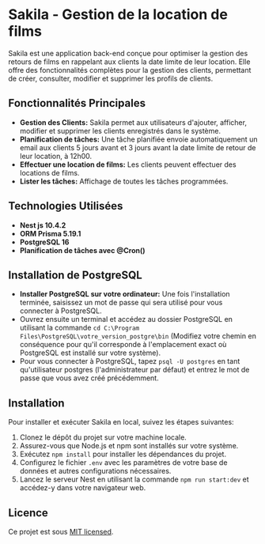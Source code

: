 # Sakila -  Gestion de la location de films

Sakila est une application back-end conçue pour optimiser la gestion des retours de films en rappelant aux clients la date limite de leur location. Elle offre des fonctionnalités complètes pour la gestion des clients, permettant de créer, consulter, modifier et supprimer les profils de clients.

## Fonctionnalités Principales

<ul>
  <li><strong>Gestion des Clients:</strong> Sakila permet aux utilisateurs d'ajouter, afficher, modifier et supprimer les clients enregistrés dans le système.</li>
  <li><strong>Planification de tâches:</strong> Une tâche planifiée envoie automatiquement un email aux clients 5 jours avant et 3 jours avant la date limite de retour de leur location, à 12h00.</li>
  <li><strong>Effectuer une location de films:</strong> Les clients peuvent effectuer des locations de films.</li>
  <li><strong>Lister les tâches:</strong> Affichage de toutes les tâches programmées.</li>
</ul>  

## Technologies Utilisées

- **Nest js 10.4.2**
- **ORM Prisma 5.19.1**
- **PostgreSQL 16**
- **Planification de tâches avec @Cron()** 


## Installation de PostgreSQL 

- **Installer PostgreSQL sur votre ordinateur:** Une fois l'installation terminée, saisissez un mot de passe qui sera utilisé pour vous connecter à PostgreSQL.
- Ouvrez ensuite un terminal et accédez au dossier PostgreSQL en utilisant la commande `cd C:\Program Files\PostgreSQL\votre_version_postgre\bin` (Modifiez votre chemin en conséquence pour qu'il corresponde à l'emplacement exact où PostgreSQL est installé sur votre système).
- Pour vous connecter à PostgreSQL, tapez `psql -U postgres` en tant qu'utilisateur postgres (l'administrateur par défaut) et entrez le mot de passe que vous avez créé précédemment.

## Installation 

Pour installer et exécuter Sakila en local, suivez les étapes suivantes:


1. Clonez le dépôt du projet sur votre machine locale.
2. Assurez-vous que Node.js et npm sont installés sur votre système.
3. Exécutez `npm install` pour installer les dépendances du projet.
4. Configurez le fichier `.env` avec les paramètres de votre base de données et autres configurations nécessaires.
5. Lancez le serveur Nest en utilisant la commande `npm run start:dev` et accédez-y dans votre navigateur web.


## Licence

Ce projet est sous [MIT licensed](LICENSE).
